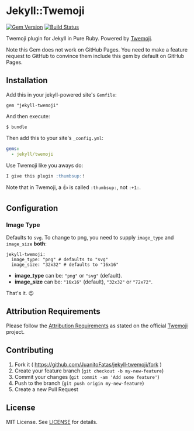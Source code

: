 # Jekyll::Twemoji

[![Gem Version](https://img.shields.io/gem/v/jekyll-twemoji.svg?style=flat-square)](https://rubygems.org/gems/jekyll-twemoji)
[![Build Status](https://img.shields.io/travis/JuanitoFatas/jekyll-twemoji.svg?style=flat-square)](https://travis-ci.org/JuanitoFatas/jekyll-twemoji)

Twemoji plugin for Jekyll in Pure Ruby. Powered by [Twemoji](https://github.com/jollygoodcode/twemoji).

Note this Gem does not work on GitHub Pages. You need to make a feature request to GitHub to convince them include this gem by default on GitHub Pages.

## Installation

Add this in your jekyll-powered site's `Gemfile`:

```
gem "jekyll-twemoji"
```
And then execute:

```
$ bundle
```

Then add this to your site's `_config.yml`:

```yml
gems:
  - jekyll/twemoji
```

Use Twemoji like you aways do:

```markdown
I give this plugin :thumbsup:!
```

Note that in Twemoji, a :+1: is called `:thumbsup:`, not `:+1:`.

## Configuration

### Image Type

Defaults to `svg`. To change to png, you need to supply `image_type` and
`image_size` **both**:

```
jekyll-twemoji:
  image_type: "png" # defaults to "svg"
  image_size: "32x32" # defaults to "16x16"
```

- **image_type** can be: `"png"` or `"svg"` (default).
- **image_size** can be: `"16x16"` (default), `"32x32"` or `"72x72"`.

That's it. :wink:

## Attribution Requirements

Please follow the [Attribution Requirements](https://github.com/twitter/twemoji#attribution-requirements) as stated on the official [Twemoji](https://github.com/twitter/twemoji) project.

## Contributing

1. Fork it ( https://github.com/JuanitoFatas/jekyll-twemoji/fork )
2. Create your feature branch (`git checkout -b my-new-feature`)
3. Commit your changes (`git commit -am 'Add some feature'`)
4. Push to the branch (`git push origin my-new-feature`)
5. Create a new Pull Request

## License

MIT License. See [LICENSE](LICENSE) for details.
